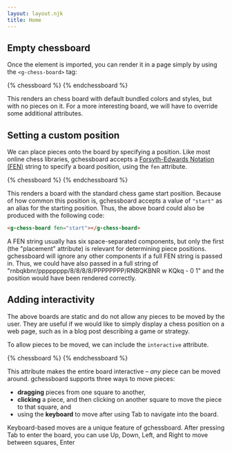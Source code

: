 ```yaml
---
layout: layout.njk
title: Home
---
```


## Empty chessboard

Once the element is imported, you can render it in a page simply by using
the `<g-chess-board>` tag:

{% chessboard %}
<g-chess-board></g-chess-board>
{% endchessboard %}

This renders an chess board with default bundled colors and styles, but with
no pieces on it. For a more interesting board, we will have to override some
additional attributes.

## Setting a custom position

We can place pieces onto the board by specifying a position. Like most online
chess libraries, gchessboard accepts a [Forsyth-Edwards Notation (FEN)](https://en.wikipedia.org/wiki/Forsyth%E2%80%93Edwards_Notation) string to specify a board position, using the
`fen` attribute.

{% chessboard %}
<g-chess-board
  fen="rnbqkbnr/pppppppp/8/8/8/8/PPPPPPPP/RNBQKBNR">
</g-chess-board>
{% endchessboard %}

This renders a board with the standard chess game start position. Because of
how common this position is, gchessboard accepts a value of `"start"` as an
alias for the starting position. Thus, the above board could also be produced with
the following code:

```html
<g-chess-board fen="start"></g-chess-board>
```

<div class="box-tip">
  A FEN string usually has six space-separated components, but only the first
  (the "placement" attribute) is relevant for determining piece positions. gchessboard
  will ignore any other components if a full FEN string is passed in. Thus, we could
  have also passed in a full string of "rnbqkbnr/pppppppp/8/8/8/8/PPPPPPPP/RNBQKBNR w KQkq - 0 1"
  and the position would have been rendered correctly.
</div>

## Adding interactivity

The above boards are static and do not allow any pieces to be moved by the user. They are
useful if we would like to simply display a chess position on a web page, such as in a blog post
describing a game or strategy.

To allow pieces to be moved, we can include the `interactive` attribute.

{% chessboard %}
<g-chess-board fen="start" interactive></g-chess-board>
{% endchessboard %}

This attribute makes the entire board interactive – _any_ piece can be moved around. gchessboard
supports three ways to move pieces:

- **dragging** pieces from one square to another,
- **clicking** a piece, and then clicking on another square to move the piece to that square, and
- using the **keyboard** to move after using <span class="keypress">Tab</span> to navigate into the
  board.

Keyboard-based moves are a unique feature of gchessboard. After pressing <span class="keypress">Tab</span>
to enter the board, you can use <span class="keypress">Up</span>, <span class="keypress">Down</span>, <span class="keypress">Left</span>, and <span class="keypress">Right</span> to move between squares, <span class="keypress">Enter</span>
